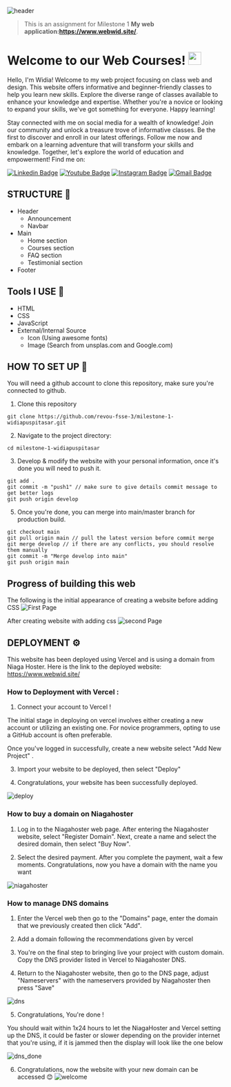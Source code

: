 ![header](https://github.com/revou-fsse-3/milestone-1-widiapuspitasar/blob/main/aseets/README/welcome.png)
>This is an assignment for Milestone 1 **My web application:https://www.webwid.site/**.

<h1 align="left">Welcome to our Web Courses! <img src="https://raw.githubusercontent.com/muhammad-avicena/profile/master/wave.gif" width="30px" height="30px" /> </h1>

Hello, I'm Widia! Welcome to my web project focusing on class web and design. This website offers informative and beginner-friendly classes to help you learn new skills. Explore the diverse range of classes available to enhance your knowledge and expertise. Whether you're a novice or looking to expand your skills, we've got something for everyone. Happy learning!

Stay connected with me on social media for a wealth of knowledge! Join our community and unlock a treasure trove of informative classes. Be the first to discover and enroll in our latest offerings. Follow me now and embark on a learning adventure that will transform your skills and knowledge. Together, let's explore the world of education and empowerment!
Find me on:

[![Linkedin Badge](https://img.shields.io/badge/-Widia_Puspitasari-blue?style=flat-square&logo=Linkedin&logoColor=white)](https://www.linkedin.com/in/widiapuspitasari/)
[![Youtube Badge](https://img.shields.io/badge/-Widia_Puspitasari-darkred?style=flat-square&logo=youtube&logoColor=white)](https://www.youtube.com/)
[![Instagram Badge](https://img.shields.io/badge/-Widia_Puspitasari-purple?style=flat-square&logo=instagram&logoColor=white)](https://www.instagram.com/widiapuspitasar/)
[![Gmail Badge](https://img.shields.io/badge/-widpuspitasari@gmail.com-c14438?style=flat-square&logo=Gmail&logoColor=white)](mailto:widpuspitasari@gmail.com)

## STRUCTURE 📰

- Header
  - Announcement
  - Navbar
- Main
  - Home section
  - Courses section
  - FAQ section
  - Testimonial section
- Footer

## Tools I USE 📜
- HTML
- CSS
- JavaScript
- External/Internal Source
  - Icon (Using awesome fonts)
  - Image (Search from unsplas.com and Google.com)


## HOW TO SET UP 📰
You will need a github account to clone this repository, make sure you're connected to github.

1. Clone this repository
```
git clone https://github.com/revou-fsse-3/milestone-1-widiapuspitasar.git
```
2. Navigate to the project directory: 
```
cd milestone-1-widiapuspitasar
```
3. Develop & modify the website with your personal information, once it's done you will need to push it.
```
git add .
git commit -m "push1" // make sure to give details commit message to get better logs
git push origin develop 
```
5. Once you're done, you can merge into main/master branch for production build.
```
git checkout main
git pull origin main // pull the latest version before commit merge
git merge develop // if there are any conflicts, you should resolve them manually
git commit -m "Merge develop into main"
git push origin main
```

## Progress of building this web 
The following is the initial appearance of creating a website before adding CSS
![First Page](https://github.com/revou-fsse-3/milestone-1-widiapuspitasar/blob/main/aseets/README/1.jpeg?raw=true)

After creating website with adding css
![second Page](https://github.com/revou-fsse-3/milestone-1-widiapuspitasar/blob/main/aseets/README/aftercss.png?raw=true)


## DEPLOYMENT  ⚙️

This website has been deployed using Vercel and is using a domain from Niaga Hoster. Here is the link to the deployed website: https://www.webwid.site/

### How to Deployment with Vercel : 

1. Connect your account to Vercel !

The initial stage in deploying on vercel involves either creating a new account or utilizing an existing one. For novice programmers, opting to use a GitHub account is often preferable.

Once you've logged in successfully, create a new website select "Add New Project" .

3. Import your website to be deployed, then select "Deploy"

4. Congratulations, your website has been successfully deployed.

![deploy](https://github.com/revou-fsse-3/milestone-1-widiapuspitasar/blob/main/aseets/README/2.png?raw=true)

### How to buy a domain on Niagahoster
1. Log in to the Niagahoster web page. After entering the Niagahoster website, select "Register Domain". Next, create a name and select the desired domain, then select "Buy Now".

2. Select the desired payment. After you complete the payment, wait a few moments. Congratulations, now you have a domain with the name you want

![niagahoster](https://github.com/revou-fsse-3/milestone-1-widiapuspitasar/blob/main/aseets/README/6.png?raw=true)

### How to manage DNS domains

1. Enter the Vercel web then go to the "Domains" page, enter the domain that we previously created then click "Add".


2. Add a domain following the recommendations given by vercel

3. You're on the final step to bringing live your project with custom domain. Copy the DNS provider listed in Vercel to Niagahoster DNS. 

4. Return to the Niagahoster website, then go to the DNS page, adjust "Nameservers" with the nameservers provided by Niagahoster then press "Save"

![dns](https://github.com/revou-fsse-3/milestone-1-widiapuspitasar/blob/main/aseets/README/3.png?raw=true)

5. Congratulations, You're done !

You should wait within 1x24 hours to let the NiagaHoster and Vercel setting up the DNS, it could be faster or slower depending on the provider internet that you're using, if it is jammed then the display will look like the one below

![dns_done](https://github.com/revou-fsse-3/milestone-1-widiapuspitasar/blob/main/aseets/README/4.png?raw=true)

6. Congratulations, now the website with your new domain can be accessed 😊
![welcome](https://github.com/revou-fsse-3/milestone-1-widiapuspitasar/blob/main/aseets/README/welcome.png?raw=true)

